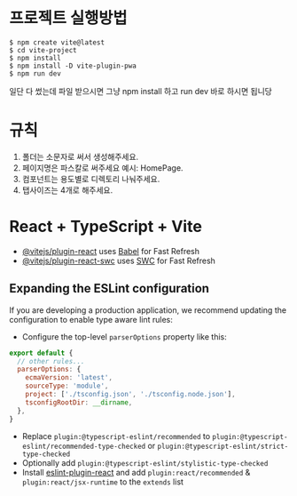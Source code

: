 # 프로젝트 실행방법

```
$ npm create vite@latest
$ cd vite-project
$ npm install
$ npm install -D vite-plugin-pwa
$ npm run dev
```

일단 다 썼는데 파일 받으시면 그냥 npm install 하고 run dev 바로 하시면 됩니당

# 규칙

1. 폴더는 소문자로 써서 생성해주세요.
2. 페이지명은 파스칼로 써주세요 예시: HomePage. 
3. 컴포넌트는 용도별로 디렉토리 나눠주세요.
4. 탭사이즈는 4개로 해주세요.

# React + TypeScript + Vite

- [@vitejs/plugin-react](https://github.com/vitejs/vite-plugin-react/blob/main/packages/plugin-react/README.md) uses [Babel](https://babeljs.io/) for Fast Refresh
- [@vitejs/plugin-react-swc](https://github.com/vitejs/vite-plugin-react-swc) uses [SWC](https://swc.rs/) for Fast Refresh

## Expanding the ESLint configuration

If you are developing a production application, we recommend updating the configuration to enable type aware lint rules:

- Configure the top-level `parserOptions` property like this:

```js
export default {
  // other rules...
  parserOptions: {
    ecmaVersion: 'latest',
    sourceType: 'module',
    project: ['./tsconfig.json', './tsconfig.node.json'],
    tsconfigRootDir: __dirname,
  },
}
```

- Replace `plugin:@typescript-eslint/recommended` to `plugin:@typescript-eslint/recommended-type-checked` or `plugin:@typescript-eslint/strict-type-checked`
- Optionally add `plugin:@typescript-eslint/stylistic-type-checked`
- Install [eslint-plugin-react](https://github.com/jsx-eslint/eslint-plugin-react) and add `plugin:react/recommended` & `plugin:react/jsx-runtime` to the `extends` list

